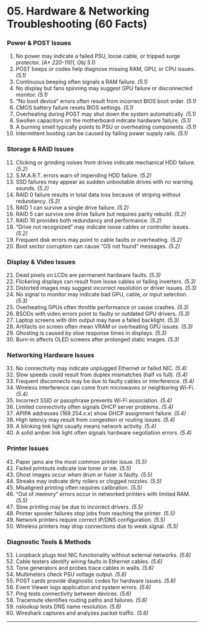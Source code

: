 # 05. Hardware & Networking Troubleshooting (60 Facts)

### Power & POST Issues
1. No power may indicate a failed PSU, loose cable, or tripped surge protector. *(A+ 220-1101, Obj 5.1)*  
2. POST beeps or codes help diagnose missing RAM, GPU, or CPU issues. *(5.1)*  
3. Continuous beeping often signals a RAM failure. *(5.1)*  
4. No display but fans spinning may suggest GPU failure or disconnected monitor. *(5.1)*  
5. “No boot device” errors often result from incorrect BIOS boot order. *(5.1)*  
6. CMOS battery failure resets BIOS settings. *(5.1)*  
7. Overheating during POST may shut down the system automatically. *(5.1)*  
8. Swollen capacitors on the motherboard indicate hardware failure. *(5.1)*  
9. A burning smell typically points to PSU or overheating components. *(5.1)*  
10. Intermittent booting can be caused by failing power supply rails. *(5.1)*  

### Storage & RAID Issues
11. Clicking or grinding noises from drives indicate mechanical HDD failure. *(5.2)*  
12. S.M.A.R.T. errors warn of impending HDD failure. *(5.2)*  
13. SSD failures may appear as sudden unbootable drives with no warning sounds. *(5.2)*  
14. RAID 0 failure results in total data loss because of striping without redundancy. *(5.2)*  
15. RAID 1 can survive a single drive failure. *(5.2)*  
16. RAID 5 can survive one drive failure but requires parity rebuild. *(5.2)*  
17. RAID 10 provides both redundancy and performance. *(5.2)*  
18. “Drive not recognized” may indicate loose cables or controller issues. *(5.2)*  
19. Frequent disk errors may point to cable faults or overheating. *(5.2)*  
20. Boot sector corruption can cause “OS not found” messages. *(5.2)*  

### Display & Video Issues
21. Dead pixels on LCDs are permanent hardware faults. *(5.3)*  
22. Flickering displays can result from loose cables or failing inverters. *(5.3)*  
23. Distorted images may suggest incorrect resolution or driver issues. *(5.3)*  
24. No signal to monitor may indicate bad GPU, cable, or input selection. *(5.3)*  
25. Overheating GPUs often throttle performance or cause crashes. *(5.3)*  
26. BSODs with video errors point to faulty or outdated GPU drivers. *(5.3)*  
27. Laptop screens with dim output may have a failed backlight. *(5.3)*  
28. Artifacts on screen often mean VRAM or overheating GPU issues. *(5.3)*  
29. Ghosting is caused by slow response times in displays. *(5.3)*  
30. Burn-in affects OLED screens after prolonged static images. *(5.3)*  

### Networking Hardware Issues
31. No connectivity may indicate unplugged Ethernet or failed NIC. *(5.4)*  
32. Slow speeds could result from duplex mismatches (half vs full). *(5.4)*  
33. Frequent disconnects may be due to faulty cables or interference. *(5.4)*  
34. Wireless interference can come from microwaves or neighboring Wi-Fi. *(5.4)*  
35. Incorrect SSID or passphrase prevents Wi-Fi association. *(5.4)*  
36. Limited connectivity often signals DHCP server problems. *(5.4)*  
37. APIPA addresses (169.254.x.x) show DHCP assignment failure. *(5.4)*  
38. High latency may result from congestion or routing issues. *(5.4)*  
39. A blinking link light usually means network activity. *(5.4)*  
40. A solid amber link light often signals hardware negotiation errors. *(5.4)*  

### Printer Issues
41. Paper jams are the most common printer issue. *(5.5)*  
42. Faded printouts indicate low toner or ink. *(5.5)*  
43. Ghost images occur when drum or fuser is faulty. *(5.5)*  
44. Streaks may indicate dirty rollers or clogged nozzles. *(5.5)*  
45. Misaligned printing often requires calibration. *(5.5)*  
46. “Out of memory” errors occur in networked printers with limited RAM. *(5.5)*  
47. Slow printing may be due to incorrect drivers. *(5.5)*  
48. Printer spooler failures stop jobs from reaching the printer. *(5.5)*  
49. Network printers require correct IP/DNS configuration. *(5.5)*  
50. Wireless printers may drop connections due to weak signal. *(5.5)*  

### Diagnostic Tools & Methods
51. Loopback plugs test NIC functionality without external networks. *(5.6)*  
52. Cable testers identify wiring faults in Ethernet cables. *(5.6)*  
53. Tone generators and probes trace cables in walls. *(5.6)*  
54. Multimeters check PSU voltage output. *(5.6)*  
55. POST cards provide diagnostic codes for hardware issues. *(5.6)*  
56. Event Viewer logs application and system errors. *(5.6)*  
57. Ping tests connectivity between devices. *(5.6)*  
58. Traceroute identifies routing paths and failures. *(5.6)*  
59. nslookup tests DNS name resolution. *(5.6)*  
60. Wireshark captures and analyzes packet traffic. *(5.6)*  

---